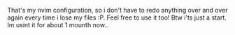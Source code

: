 That's my nvim configuration, so i don't have to redo anything over and over again every time i lose my files :P. 
Feel free to use it too! Btw i'ts just a start. Im usint it for about 1 mounth now..
